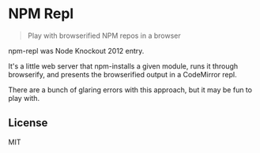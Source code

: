 # NPM Repl

> Play with browserified NPM repos in a browser

npm-repl was Node Knockout 2012 entry.

It's a little web server that npm-installs a given module, runs it through
browserify, and presents the browserified output in a CodeMirror repl.

There are a bunch of glaring errors with this approach, but it may be fun to
play with.

## License

MIT

